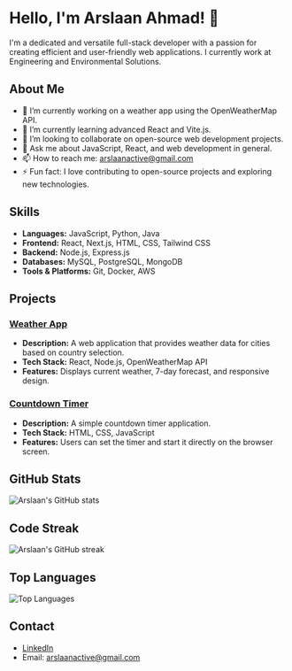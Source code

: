 # Hello, I'm Arslaan Ahmad! 👋

I'm a dedicated and versatile full-stack developer with a passion for creating efficient and user-friendly web applications. I currently work at Engineering and Environmental Solutions.

## About Me

- 🔭 I’m currently working on a weather app using the OpenWeatherMap API.
- 🌱 I’m currently learning advanced React and Vite.js.
- 👯 I’m looking to collaborate on open-source web development projects.
- 💬 Ask me about JavaScript, React, and web development in general.
- 📫 How to reach me: [arslaanactive@gmail.com](mailto:arslaanactive@gmail.com)
- ⚡ Fun fact: I love contributing to open-source projects and exploring new technologies.

## Skills

- **Languages:** JavaScript, Python, Java
- **Frontend:** React, Next.js, HTML, CSS, Tailwind CSS
- **Backend:** Node.js, Express.js
- **Databases:** MySQL, PostgreSQL, MongoDB
- **Tools & Platforms:** Git, Docker, AWS

## Projects

### [Weather App](https://github.com/Arslaan027/weather-app)
- **Description:** A web application that provides weather data for cities based on country selection.
- **Tech Stack:** React, Node.js, OpenWeatherMap API
- **Features:** Displays current weather, 7-day forecast, and responsive design.

### [Countdown Timer](https://github.com/Arslaan027/countdown-timer)
- **Description:** A simple countdown timer application.
- **Tech Stack:** HTML, CSS, JavaScript
- **Features:** Users can set the timer and start it directly on the browser screen.

## GitHub Stats

![Arslaan's GitHub stats](https://github-readme-stats.vercel.app/api?username=Arslaan027&show_icons=true&theme=radical)

## Code Streak

![Arslaan's GitHub streak](https://github-readme-streak-stats.herokuapp.com/?user=Arslaan027&theme=radical)

## Top Languages

![Top Languages](https://github-readme-stats.vercel.app/api/top-langs/?username=Arslaan027&layout=compact&theme=radical)

## Contact

- [LinkedIn](https://www.linkedin.com/in/arslaan-ahmad-185a58221/)
- Email: [arslaanactive@gmail.com](mailto:arslaanactive@gmail.com)
